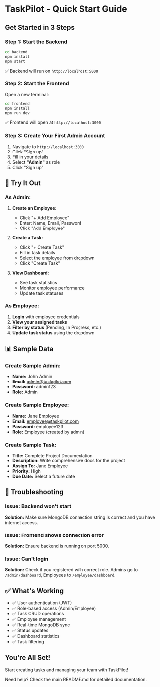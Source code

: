 # TaskPilot - Quick Start Guide

##  Get Started in 3 Steps

### Step 1: Start the Backend

```bash
cd backend
npm install
npm start
```

✅ Backend will run on `http://localhost:5000`

### Step 2: Start the Frontend

Open a new terminal:

```bash
cd frontend
npm install
npm run dev
```

✅ Frontend will open at `http://localhost:3000`

### Step 3: Create Your First Admin Account

1. Navigate to `http://localhost:3000`
2. Click "Sign up"
3. Fill in your details
4. Select **"Admin"** as role
5. Click "Sign up"

## 🎯 Try It Out

### As Admin:

1. **Create an Employee:**
   - Click "+ Add Employee"
   - Enter: Name, Email, Password
   - Click "Add Employee"

2. **Create a Task:**
   - Click "+ Create Task"
   - Fill in task details
   - Select the employee from dropdown
   - Click "Create Task"

3. **View Dashboard:**
   - See task statistics
   - Monitor employee performance
   - Update task statuses

### As Employee:

1. **Login** with employee credentials
2. **View your assigned tasks**
3. **Filter by status** (Pending, In Progress, etc.)
4. **Update task status** using the dropdown

## 📊 Sample Data

### Create Sample Admin:
- **Name:** John Admin
- **Email:** admin@taskpilot.com
- **Password:** admin123
- **Role:** Admin

### Create Sample Employee:
- **Name:** Jane Employee
- **Email:** employee@taskpilot.com
- **Password:** employee123
- **Role:** Employee (created by admin)

### Create Sample Task:
- **Title:** Complete Project Documentation
- **Description:** Write comprehensive docs for the project
- **Assign To:** Jane Employee
- **Priority:** High
- **Due Date:** Select a future date

## 🔧 Troubleshooting

### Issue: Backend won't start
**Solution:** Make sure MongoDB connection string is correct and you have internet access.

### Issue: Frontend shows connection error
**Solution:** Ensure backend is running on port 5000.

### Issue: Can't login
**Solution:** Check if you registered with correct role. Admins go to `/admin/dashboard`, Employees to `/employee/dashboard`.

## ✅ What's Working

- ✅ User authentication (JWT)
- ✅ Role-based access (Admin/Employee)
- ✅ Task CRUD operations
- ✅ Employee management
- ✅ Real-time MongoDB sync
- ✅ Status updates
- ✅ Dashboard statistics
- ✅ Task filtering

##  You're All Set!

Start creating tasks and managing your team with TaskPilot!

Need help? Check the main README.md for detailed documentation.
